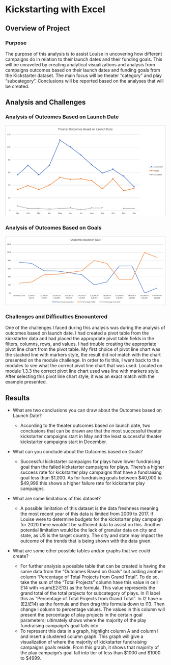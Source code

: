 # Kickstarting with Excel

## Overview of Project

### Purpose
The purpose of this analysis is to assist Louise in uncovering how different campaigns do in relation to their launch dates and their funding goals. This will be unraveled by creating analytical visualizations and analysis from campaigns outcomes based on their launch dates and funding goals from the Kickstarter dataset. The main focus will be theater “category” and play “subcategory”. Conclusions will be reported based on the analyses that will be created. 

## Analysis and Challenges

### Analysis of Outcomes Based on Launch Date
 

![Outcomes Based on Launch Date](resources/Theater_Outcomes_vs_Launch.png)

### Analysis of Outcomes Based on Goals

 

![Outcomes Based On Goal](resources/Outcomes_vs_Goals.png)



### Challenges and Difficulties Encountered
One of the challenges I faced during this analysis was during the analysis of outcomes based on launch date. I had created a pivot table from the kickstarter data and had placed the appropriate pivot table fields in the filters, columns, rows, and values. I had trouble creating the appropriate pivot line chart from the pivot table. My first choice of pivot line chart was the stacked line with markers style, the result did not match with the chart presented on the module challenge. In order to fix this, I went back to the modules to see what the correct pivot line chart that was used. Located on module 1.3.3 the correct pivot line chart used was line with markers style. After selecting this pivot line chart style, it was an exact match with the example presented. 



## Results

- What are two conclusions you can draw about the Outcomes based on Launch Date?
  - According to the theater outcomes based on launch date, two conclusions that can be drawn are that the most successful theater kickstarter campaigns start in     May and the least successful theater kickstarter campaigns start in December.

- What can you conclude about the Outcomes based on Goals?
	- Successful kickstarter campaigns for plays have lower fundraising goal than the failed kickstarter campaigns for plays. There’s a higher success rate for         kickstarter play campaigns that have a fundraising goal less than $1,000. As for fundraising goals between $40,000 to $49,999 this shows a higher failure         rate for kickstarter play campaigns.


- What are some limitations of this dataset?
	- A possible limitation of this dataset is the data freshness meaning the most recent year of this data is limited from 2009 to 2017. If Louise were to             determine budgets for the kickstarter play campaign for 2020 there wouldn’t be sufficient data to assist on this. Another potential limitation would be the       lack of granular data on city and state, as US is the target country. The city and state may impact the outcome of the trends that is being shown with the       data given.


- What are some other possible tables and/or graphs that we could create?
	- For further analysis a possible table that can be created is having the same data from the “Outcomes Based on Goals” but adding another column “Percentage of     Total Projects from Grand Total”. To do so, take the sum of the “Total Projects” column have this value in cell E14 with =sum(E2:E13) as the formula. This       value represents the grand total of the total projects for subcategory of plays. In I1 label this as “Percentage of Total Projects from Grand Total”. In I2       have =(E2/$E$14) as the formula and then drag this formula down to I13. Then change I column to percentage values. The values in this column will present the     percentage of play projects in the certain goal parameters; ultimately shows where the majority of the play fundraising campaign’s goal falls into. 
	- To represent this data in a graph, highlight column A and column I and insert a clustered column graph. This graph will give a visualization of where the         majority of kickstarter fundraising campaigns goals reside. From this graph, it shows that majority of the play campaign’s goal fall into tier of less than       $1000 and $1000 to $4999.
